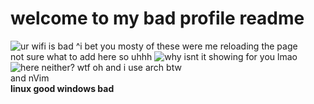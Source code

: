 # welcome to my bad profile readme
<img src="https://komarev.com/ghpvc/?username=Kopamed&color=0CCCCC" alt="ur wifi is bad">
^i bet you mosty of these were me reloading the page<br>
not sure what to add here so uhhh
<img src="https://github-readme-stats.vercel.app/api?username=Kopamed&show_icons=true&theme=radical" alt="why isnt it showing for you lmao">
<img src="https://github-readme-stats.vercel.app/api/top-langs/?username=Kopamed&layout=compact&theme=radical" alt="here neither? wtf">
oh and i use arch btw<br>
and nVim<br>
<b>linux good windows bad</b>

<!-- home-made memes be like  https://imgflip.com/i/54c7r9 lmao -->
